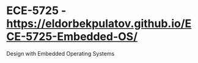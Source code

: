 # ECE-5725 - https://eldorbekpulatov.github.io/ECE-5725-Embedded-OS/
Design with Embedded Operating Systems
